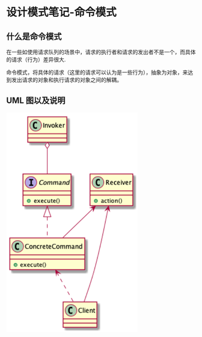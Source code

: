 # 设计模式笔记-命令模式


<!--more-->

## 什么是命令模式
在一些如使用请求队列的场景中，请求的执行者和请求的发出者不是一个，而具体的请求（行为）差异很大.

命令模式，将具体的请求（这里的请求可以认为是一些行为），抽象为对象，来达到发出请求的对象和执行请求的对象之间的解耦。

## UML 图以及说明
<img src="https://github.com/dust347/blog_image/blob/master/design-pattern-notes-command-pattern/command-pattern.png?raw=true" width = "350" align=center />
<!-- 
```plantuml
@startuml
Interface Command {
+ execute()
}

Class Receiver {
+ action()
}

Class ConcreteCommand {
+ execute()
}

Class Invoker{

}

Class Client {

}

Command <|.. ConcreteCommand

Invoker o-- Command

Receiver <-- ConcreteCommand

Receiver <-- Client

ConcreteCommand <.. Client
@enduml
```
-->
- Receiver：具体的请求对象，action 方法是请求执行的具体行为。当然，其他请求的行为不一定是 action 方法。
- Command：是抽象的命令接口。
- ConcreteCommand：某个具体的 Command，里面包装了一个 Receiver。
- Client：用来将 Receiver 封装为 Command。
- Invoker：请求的执行者。在这里 Invoker 不必关注 Receiver 的具体细节，只执行 Command 的 execute 方法即可，与 Receiver 和 Client 解耦。

## 代码示例
```go
package designpattern

import "fmt"

//Command 命令的抽象接口
//不考虑撤销等操作的话，也可以直接用闭包
type Command interface {
	Exe()
}

//Invoker 执行 Command
type Invoker struct {
}

//Run 执行 Command 的 Exe
func (i Invoker) Run(c Command) {
	c.Exe()
}

//ReceiverA 具体的 Receiver 对象
type ReceiverA struct {
}

//Action 具体的行为
func (r ReceiverA) Action() {
	fmt.Println("receiver a action")
}

//ReceiverB 具体的 Receiver 对象
type ReceiverB struct {
}

//Action1 具体行为
func (r ReceiverB) Action1() {
	fmt.Println("receiver b action 1")
}

//Action2 具体行为
func (r ReceiverB) Action2() {
	fmt.Println("receiver b action 2")
}

//CommandA 具体的 Command
type CommandA struct {
	r ReceiverA
}

//Exe 执行具体的请求
func (c CommandA) Exe() {
	c.r.Action()
}

//CommandB 具体的 Command
type CommandB struct {
	r ReceiverB
}

//Exe 执行具体请求
func (c CommandB) Exe() {
	c.r.Action1()
	c.r.Action2()
}

//NewCommandA 生成 CommandA 实例
func NewCommandA(r ReceiverA) Command {
	return CommandA{
		r: r,
	}
}

//NewCommandB 生成 CommandA 实例
func NewCommandB(r ReceiverB) Command {
	return CommandB{
		r: r,
	}
}

```

测试代码及运行结果
```go
func TestCommand(t *testing.T) {
	//client 的封装工作
	ca := designpattern.NewCommandA(designpattern.ReceiverA{})
	cb := designpattern.NewCommandB(designpattern.ReceiverB{})

	invoke := designpattern.Invoker{}

	invoke.Run(ca)
	invoke.Run(cb)
}

```

```
receiver a action
receiver b action 1
receiver b action 2
PASS
```

